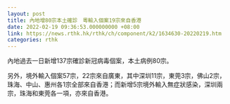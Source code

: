 ```yaml
---
layout: post
title: 內地增80宗本土確診　粵輸入個案19宗來自香港
date: 2022-02-19 09:36:53.000000000 +08:00
link: https://news.rthk.hk/rthk/ch/component/k2/1634630-20220219.htm
categories: rthk
---
```


內地過去一日新增137宗確診新冠病毒個案，本土病例80宗。

另外，境外輸入個案57宗，22宗來自廣東，其中深圳11宗，東莞3宗，佛山2宗，珠海、中山、惠州各1宗全部來自香港；而新增5宗境外輸入無症狀感染，深圳兩宗，珠海和東莞各一項，亦來自香港。
